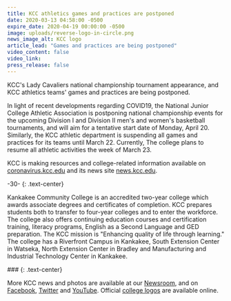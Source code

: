 ```yaml
---
title: KCC athletics games and practices are postponed
date: 2020-03-13 04:58:00 -0500
expire_date: 2020-04-19 00:00:00 -0500
image: uploads/reverse-logo-in-circle.png
news_image_alt: KCC logo
article_lead: "Games and practices are being postponed"
video_content: false
video_link:
press_release: false
---
```


KCC's Lady Cavaliers national championship tournament appearance, and KCC athletics teams' games and practices are being postponed.

In light of recent developments regarding COVID19, the National Junior College Athletic Association is postponing national championship events for the upcoming Division I and Division II men's and women's basketball tournaments, and will aim for a tentative start date of Monday, April 20. Similarly, the KCC athletic department is suspending all games and practices for its teams until March 22. Currently, The college plans to resume all athletic activities the week of March 23.  



KCC is making resources and college-related information available on <a href="https://coronavirus.kcc.edu/" target="_blank" rel="noopener noreferrer">coronavirus.kcc.edu</a> and its news site <a href="https://news.kcc.edu/" target="_blank" rel="noopener noreferrer">news.kcc.edu</a>.


-30-
{: .text-center}


Kankakee Community College is an accredited two-year college which awards associate degrees and certificates of completion. KCC prepares students both to transfer to four-year colleges and to enter the workforce. The college also offers continuing education courses and certification training, literacy programs, English as a Second Language and GED preparation. The KCC mission is "Enhancing quality of life through learning." The college has a Riverfront Campus in Kankakee, South Extension Center in Watseka, North Extension Center in Bradley and Manufacturing and Industrial Technology Center in Kankakee.



\#\#\#
{: .text-center}


More KCC news and photos are available at our <a href="https://news.kcc.edu/" target="_blank" rel="noopener noreferrer">Newsroom</a>, and on <a href="https://www.facebook.com/KankakeeCommunityCollege" target="_blank" rel="noopener noreferrer">Facebook</a>, <a href="https://twitter.com/KCCedu" target="_blank" rel="noopener noreferrer">Twitter</a> and <a href="https://www.youtube.com/user/KankakeeCommCollege" target="_blank" rel="noopener noreferrer">YouTube</a>. Official <a href="http://www.kcc.edu/FacultyStaff/departments/marketing/Pages/logos.aspx" target="_blank" rel="noopener noreferrer">college logos</a> are available online.
